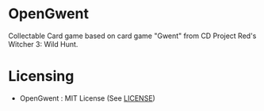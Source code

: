 # OpenGwent
Collectable Card game based on card game "Gwent" from CD Project Red's Witcher 3: Wild Hunt.


# Licensing
 - OpenGwent : MIT License (See [LICENSE](LICENSE))
